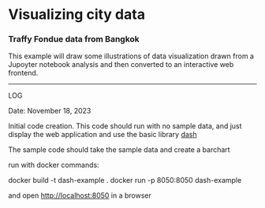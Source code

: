 # Visualizing city data
### Traffy Fondue data from Bangkok

This example will draw some illustrations of data visualization drawn from a Jupoyter notebook analysis
and then converted to an interactive web frontend.

---

LOG

Date: November 18, 2023

Initial code creation.
This code should run with no sample data, and just display the web application and use the basic library [dash](https://dash.plotly.com/)

The sample code should take the sample data and create a barchart

run with docker commands:

docker build -t dash-example .
docker run -p 8050:8050 dash-example

and open [http://localhost:8050](http://localhost:8050) in a browser